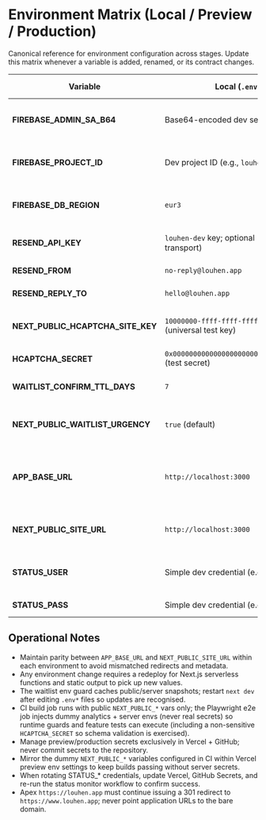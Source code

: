 # Environment Matrix (Local / Preview / Production)

Canonical reference for environment configuration across stages. Update this matrix whenever a variable is added, renamed, or its contract changes.

| Variable | Local (`.env.local`) | Preview (`staging.louhen.app`) | Production (`www.louhen.app`) | Notes |
|----------|----------------------|--------------------------------|---------------------------|-------|
| **FIREBASE_ADMIN_SA_B64** | Base64-encoded dev service account JSON | Preview service account | Production service account | Server-only; rotate via Firebase if leaked. |
| **FIREBASE_PROJECT_ID** | Dev project ID (e.g., `louhen-dev`) | `louhen-staging` | `louhen-prod` | Must align with Firestore instance in each stage. |
| **FIREBASE_DB_REGION** | `eur3` | `eur3` | `eur3` | Region locked; do not change without migration plan. |
| **RESEND_API_KEY** | `louhen-dev` key; optional (omit to use noop transport) | `louhen-preview` key | `louhen-prod` key | Manage in Resend; rotate quarterly. |
| **RESEND_FROM** | `no-reply@louhen.app` | `no-reply@louhen.app` | `no-reply@louhen.app` | Locked sender identity. |
| **RESEND_REPLY_TO** | `hello@louhen.app` | `hello@louhen.app` | `hello@louhen.app` | Locked reply channel. |
| **NEXT_PUBLIC_HCAPTCHA_SITE_KEY** | `10000000-ffff-ffff-ffff-000000000001` (universal test key) | Staging key scoped to `staging.louhen.app` | Production key scoped to `louhen.app` | Test key always succeeds; never ship to preview/prod. |
| **HCAPTCHA_SECRET** | `0x0000000000000000000000000000000000000000` (test secret) | Secret tied to staging key | Secret tied to production key | Keep server-side only. |
| **WAITLIST_CONFIRM_TTL_DAYS** | `7` | `1` | `7` | Preview uses shorter TTL for expiry QA. |
| **NEXT_PUBLIC_WAITLIST_URGENCY** | `true` (default) | toggle per experiment | toggle per experiment | Surface urgency copy flag; coordinate with growth. |
| **APP_BASE_URL** | `http://localhost:3000` | `https://staging.louhen.app` | `https://www.louhen.app` | Always matches deployment origin (apex redirects to canonical www). |
| **NEXT_PUBLIC_SITE_URL** | `http://localhost:3000` | `https://staging.louhen.app` | `https://www.louhen.app` | Must mirror `APP_BASE_URL` for link canonicalisation. |
| **STATUS_USER** | Simple dev credential (e.g., `status-ops`) | Strong random secret (Vercel + GitHub) | Strong random secret (Vercel + GitHub) | Required for `/status` and status GitHub Action. |
| **STATUS_PASS** | Simple dev credential (e.g., `status-secret`) | Strong random secret (Vercel + GitHub) | Strong random secret (Vercel + GitHub) | Rotate alongside STATUS_USER. |

## Operational Notes
- Maintain parity between `APP_BASE_URL` and `NEXT_PUBLIC_SITE_URL` within each environment to avoid mismatched redirects and metadata.
- Any environment change requires a redeploy for Next.js serverless functions and static output to pick up new values.
- The waitlist env guard caches public/server snapshots; restart `next dev` after editing `.env*` files so updates are recognised.
- CI build job runs with public `NEXT_PUBLIC_*` vars only; the Playwright e2e job injects dummy analytics + server envs (never real secrets) so runtime guards and feature tests can execute (including a non-sensitive `HCAPTCHA_SECRET` so schema validation is exercised).
- Manage preview/production secrets exclusively in Vercel + GitHub; never commit secrets to the repository.
- Mirror the dummy `NEXT_PUBLIC_*` variables configured in CI within Vercel preview env settings to keep builds passing without server secrets.
- When rotating STATUS_* credentials, update Vercel, GitHub Secrets, and re-run the status monitor workflow to confirm success.
- Apex `https://louhen.app` must continue issuing a 301 redirect to `https://www.louhen.app`; never point application URLs to the bare domain.
